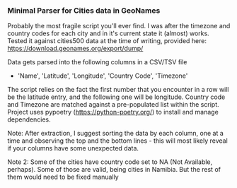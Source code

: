 ### Minimal Parser for Cities data in GeoNames

Probably the most fragile script you'll ever find. I was after the timezone and country codes for each city and in it's current state it (almost) works. Tested it against cities500 data at the time of writing, provided here: https://download.geonames.org/export/dump/

Data gets parsed into the following columns in a CSV/TSV file<br>
* 'Name', 'Latitude', 'Longitude', 'Country Code', 'Timezone'

The script relies on the fact the first number that you encounter in a row will be the latitude entry, and the following one will be longitude. Country code and Timezone are matched against a pre-populated list within the script. Project uses pypoetry (https://python-poetry.org/) to install and manage dependencies.

Note: After extraction, I suggest sorting the data by each column, one at a time and observing the top and the bottom lines - this will most likely reveal if your columns have some unexpected data.

Note 2: Some of the cities have country code set to NA (Not Available, perhaps). Some of those are valid, being cities in Namibia. But the rest of them would need to be fixed manually
